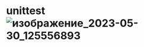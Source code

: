 # unittest ![изображение_2023-05-30_125556893](https://github.com/Introvert975/unittest/assets/124875856/11a8bc18-0e98-470f-9d53-394b70d607ae)
